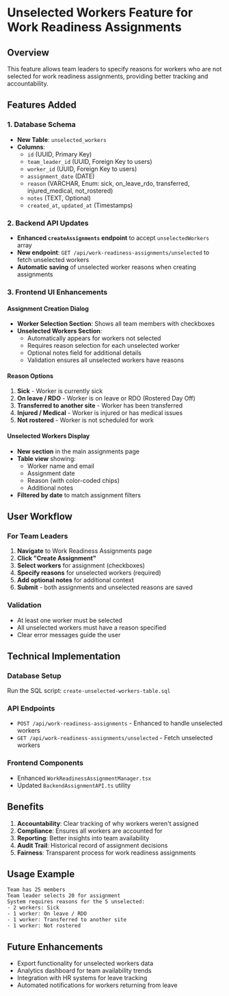 # Unselected Workers Feature for Work Readiness Assignments

## Overview
This feature allows team leaders to specify reasons for workers who are not selected for work readiness assignments, providing better tracking and accountability.

## Features Added

### 1. Database Schema
- **New Table**: `unselected_workers`
- **Columns**:
  - `id` (UUID, Primary Key)
  - `team_leader_id` (UUID, Foreign Key to users)
  - `worker_id` (UUID, Foreign Key to users)
  - `assignment_date` (DATE)
  - `reason` (VARCHAR, Enum: sick, on_leave_rdo, transferred, injured_medical, not_rostered)
  - `notes` (TEXT, Optional)
  - `created_at`, `updated_at` (Timestamps)

### 2. Backend API Updates
- **Enhanced `createAssignments` endpoint** to accept `unselectedWorkers` array
- **New endpoint**: `GET /api/work-readiness-assignments/unselected` to fetch unselected workers
- **Automatic saving** of unselected worker reasons when creating assignments

### 3. Frontend UI Enhancements

#### Assignment Creation Dialog
- **Worker Selection Section**: Shows all team members with checkboxes
- **Unselected Workers Section**: 
  - Automatically appears for workers not selected
  - Requires reason selection for each unselected worker
  - Optional notes field for additional details
  - Validation ensures all unselected workers have reasons

#### Reason Options
1. **Sick** - Worker is currently sick
2. **On leave / RDO** - Worker is on leave or RDO (Rostered Day Off)
3. **Transferred to another site** - Worker has been transferred
4. **Injured / Medical** - Worker is injured or has medical issues
5. **Not rostered** - Worker is not scheduled for work

#### Unselected Workers Display
- **New section** in the main assignments page
- **Table view** showing:
  - Worker name and email
  - Assignment date
  - Reason (with color-coded chips)
  - Additional notes
- **Filtered by date** to match assignment filters

## User Workflow

### For Team Leaders
1. **Navigate** to Work Readiness Assignments page
2. **Click "Create Assignment"**
3. **Select workers** for assignment (checkboxes)
4. **Specify reasons** for unselected workers (required)
5. **Add optional notes** for additional context
6. **Submit** - both assignments and unselected reasons are saved

### Validation
- At least one worker must be selected
- All unselected workers must have a reason specified
- Clear error messages guide the user

## Technical Implementation

### Database Setup
Run the SQL script: `create-unselected-workers-table.sql`

### API Endpoints
- `POST /api/work-readiness-assignments` - Enhanced to handle unselected workers
- `GET /api/work-readiness-assignments/unselected` - Fetch unselected workers

### Frontend Components
- Enhanced `WorkReadinessAssignmentManager.tsx`
- Updated `BackendAssignmentAPI.ts` utility

## Benefits
1. **Accountability**: Clear tracking of why workers weren't assigned
2. **Compliance**: Ensures all workers are accounted for
3. **Reporting**: Better insights into team availability
4. **Audit Trail**: Historical record of assignment decisions
5. **Fairness**: Transparent process for work readiness assignments

## Usage Example
```
Team has 25 members
Team leader selects 20 for assignment
System requires reasons for the 5 unselected:
- 2 workers: Sick
- 1 worker: On leave / RDO  
- 1 worker: Transferred to another site
- 1 worker: Not rostered
```

## Future Enhancements
- Export functionality for unselected workers data
- Analytics dashboard for team availability trends
- Integration with HR systems for leave tracking
- Automated notifications for workers returning from leave








